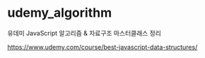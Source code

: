 # udemy_algorithm

유데미 JavaScript 알고리즘 & 자료구조 마스터클래스 정리

https://www.udemy.com/course/best-javascript-data-structures/
